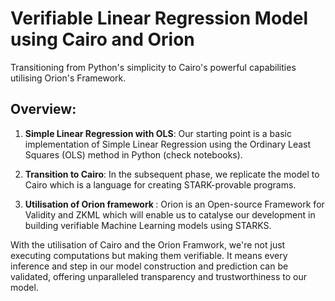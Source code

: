 # Verifiable Linear Regression Model using Cairo and Orion
Transitioning from Python's simplicity to Cairo's powerful capabilities utilising Orion's Framework.
## Overview:
1) <b>Simple Linear Regression with OLS</b>: Our starting point is a basic implementation of Simple Linear Regression using the Ordinary Least Squares (OLS) method in Python (check notebooks).

2) <b>Transition to Cairo</b>: In the subsequent phase, we replicate the model to Cairo which is a language for creating STARK-provable programs.

3) <b>Utilisation of Orion framework </b>: Orion is an Open-source Framework for Validity and ZKML which will enable us to catalyse our development in building verifiable Machine Learning models using STARKS. 

With the utilisation of Cairo and the Orion Framwork, we're not just executing computations but making them verifiable. It means every inference and step in our model construction and prediction can be validated, offering unparalleled transparency and trustworthiness to our model. 

